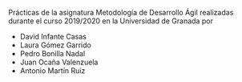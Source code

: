 Prácticas de la asignatura Metodología de Desarrollo Ágil realizadas durante el curso 2019/2020 en la Universidad de Granada por

- David Infante Casas
- Laura Gómez Garrido
- Pedro Bonilla Nadal
- Juan Ocaña Valenzuela
- Antonio Martín Ruiz
